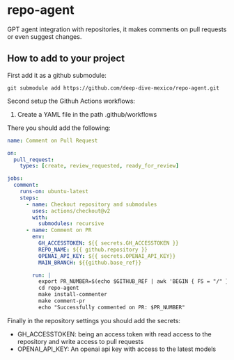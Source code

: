# repo-agent
GPT agent integration with repositories,  it makes comments on pull requests or even suggest changes.

## How to add to your project
First add it as a github submodule:
```
git submodule add https://github.com/deep-dive-mexico/repo-agent.git
```

Second setup the Githuh Actions workflows:

1. Create a YAML file in the path .github/workflows

There you should add the following:

```yaml
name: Comment on Pull Request

on:
  pull_request:
    types: [create, review_requested, ready_for_review]

jobs:
  comment:
    runs-on: ubuntu-latest
    steps:
      - name: Checkout repository and submodules
        uses: actions/checkout@v2
        with:
          submodules: recursive
      - name: Comment on PR
        env:
          GH_ACCESSTOKEN: ${{ secrets.GH_ACCESSTOKEN }}
          REPO_NAME: ${{ github.repository }}
          OPENAI_API_KEY: ${{ secrets.OPENAI_API_KEY}}
          MAIN_BRANCH: ${{github.base_ref}}

        run: |
          export PR_NUMBER=$(echo $GITHUB_REF | awk 'BEGIN { FS = "/" } ; { print $3 }')
          cd repo-agent 
          make install-commenter
          make comment-pr
          echo "Successfully commented on PR: $PR_NUMBER"
```

Finally in the repository settings you should add the secrets:

- GH_ACCESSTOKEN: being an access token with read access to the repository and write access to pull requests
- OPENAI_API_KEY: An openai api key with access to the latest models




